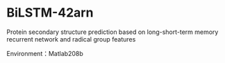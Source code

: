 # BiLSTM-42arn
Protein secondary structure prediction based on long-short-term memory recurrent network and radical group features


Environment：Matlab208b 
